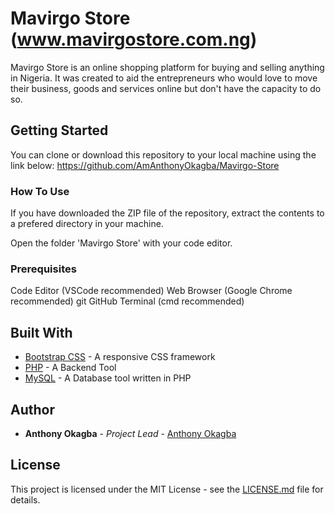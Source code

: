 # Mavirgo Store (www.mavirgostore.com.ng)

Mavirgo Store is an online shopping platform for buying and selling anything in Nigeria. It was created to aid the entrepreneurs who would love to move their business, goods and services online but don't have the capacity to do so.

## Getting Started

You can clone or download this repository to your local machine using the link below:
<https://github.com/AmAnthonyOkagba/Mavirgo-Store>

### How To Use

If you have downloaded the ZIP file of the repository, extract the contents to a prefered directory in your machine.

Open the folder 'Mavirgo Store' with your code editor.

### Prerequisites

Code Editor (VSCode recommended)
Web Browser (Google Chrome recommended)
git
GitHub
Terminal (cmd recommended)

## Built With

* [Bootstrap CSS](https://getbootstrap.com) - A responsive CSS framework
* [PHP](https://php.net/) - A Backend Tool
* [MySQL](https://www.phpmyadmin.net/) - A Database tool written in PHP

## Author

* **Anthony Okagba** - *Project Lead* - [Anthony Okagba](https://github.com/AmAnthonyOkagba)

## License

This project is licensed under the MIT License - see the [LICENSE.md](LICENSE.md) file for details.
